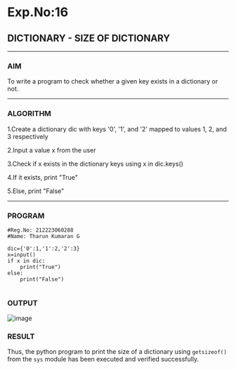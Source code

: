 # Exp.No:16  
## DICTIONARY - SIZE OF DICTIONARY

---

### AIM  
To write a program to check whether a given key exists in a dictionary or not.

---

### ALGORITHM

1.Create a dictionary dic with keys '0', '1', and '2' mapped to values 1, 2, and 3 respectively

2.Input a value x from the user

3.Check if x exists in the dictionary keys using x in dic.keys()

4.If it exists, print "True"

5.Else, print "False"

---

### PROGRAM

```
#Reg.No: 212223060288
#Name: Tharun Kumaran G

dic={'0':1,'1':2,'2':3}
x=input()
if x in dic:
    print("True")
else:
    print("False")
    

```

### OUTPUT

![image](https://github.com/user-attachments/assets/e8499a84-139d-4410-87d4-0fff52748353)

### RESULT

Thus, the python program to print the size of a dictionary using `getsizeof()` from the `sys` module has been executed and verified successfully.
